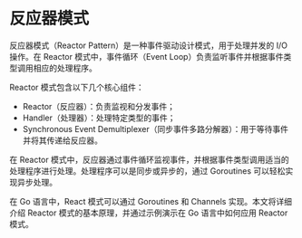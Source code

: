 # 反应器模式

反应器模式（Reactor Pattern）是一种事件驱动设计模式，用于处理并发的 I/O 操作。在 Reactor 模式中，事件循环（Event Loop）负责监听事件并根据事件类型调用相应的处理程序。

Reactor 模式包含以下几个核心组件：

- Reactor（反应器）：负责监视和分发事件；
- Handler（处理器）：处理特定类型的事件；
- Synchronous Event Demultiplexer（同步事件多路分解器）：用于等待事件并将其传递给反应器。

在 Reactor 模式中，反应器通过事件循环监视事件，并根据事件类型调用适当的处理程序进行处理。处理程序可以是同步或异步的，通过 Goroutines 可以轻松实现异步处理。

在 Go 语言中，React 模式可以通过 Goroutines 和 Channels 实现。本文将详细介绍 Reactor 模式的基本原理，并通过示例演示在 Go 语言中如何应用 Reactor 模式。
